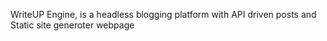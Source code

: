 WriteUP Engine, is a headless blogging platform with API driven posts and Static site generoter webpage
